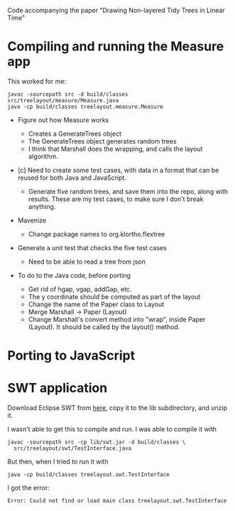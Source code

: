 Code accompanying the paper "Drawing Non-layered Tidy Trees in Linear Time"


# Compiling and running the Measure app

This worked for me:

```
javac -sourcepath src -d build/classes src/treelayout/measure/Measure.java
java -cp build/classes treelayout.measure.Measure
```

* Figure out how Measure works
    * Creates a GenerateTrees object
    * The GenerateTrees object generates random trees
    * I think that Marshall does the wrapping, and calls the layout algorithm.

* [c] Need to create some test cases, with data in a format that can be reused for
  both Java and JavaScript.
    * Generate five random trees, and save them into the repo, along with
      results. These are my test cases, to make sure I don't break anything.

* Mavenize
    * Change package names to org.klortho.flextree




* Generate a unit test that checks the five test cases
    * Need to be able to read a tree from json




* To do to the Java code, before porting
    * Get rid of hgap, vgap, addGap, etc.
    * The y coordinate should be computed as part of the layout
    * Change the name of the Paper class to Layout
    * Merge Marshall -> Paper (Layout)
    * Change Marshall's convert method into "wrap", inside Paper (Layout). It should
      be called by the layout() method.

# Porting to JavaScript




# SWT application

Download Eclipse SWT from 
[here](https://www.eclipse.org/swt/), copy it to the lib subdirectory,
and unzip it.

I wasn't able to get this to compile and run.  I was able to compile it with

```
javac -sourcepath src -cp lib/swt.jar -d build/classes \
  src/treelayout/swt/TestInterface.java 
```

But then, when I tried to run it with

```
java -cp build/classes treelayout.swt.TestInterface
```

I got the error:

```
Error: Could not find or load main class treelayout.swt.TestInterface
```
